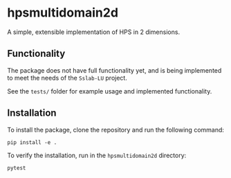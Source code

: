 # hpsmultidomain2d

A simple, extensible implementation of HPS in 2 dimensions.

## Functionality
The package does not have full functionality yet, and is being implemented to meet the needs of the `Sslab-LU` project.

See the `tests/` folder for example usage and implemented functionality.

## Installation
To install the package, clone the repository and run the following command:
```
pip install -e .
```
To verify the installation, run in the `hpsmultidomain2d` directory:
```
pytest
```
